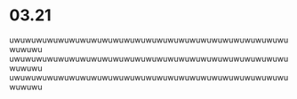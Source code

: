 # 03.21
uwuwuwuwuwuwuwuwuwuwuwuwuwuwuwuwuwuwuwuwuwuwuwuwuwuwuwuwu
uwuwuwuwuwuwuwuwuwuwuwuwuwuwuwuwuwuwuwuwuwuwuwuwuwuwuwuwu
uwuwuwuwuwuwuwuwuwuwuwuwuwuwuwuwuwuwuwuwuwuwuwuwuwuwuwuwu
